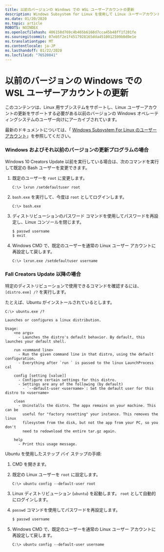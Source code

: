 ```yaml
---
title: 以前のバージョンの Windows での WSL ユーザーアカウントの更新
description: Windows Subsystem for Linux を使用して Linux ユーザーアカウントを更新するための、以前のバージョンの Windows のリファレンスです。
ms.date: 01/20/2020
ms.topic: article
ROBOTS: NOINDEX
ms.openlocfilehash: 406158d769c4b465b6168d7cca45b48ff1f201fe
ms.sourcegitcommit: 07eb5f2e1f4517928165dda4510012599b0d0e1e
ms.translationtype: MT
ms.contentlocale: ja-JP
ms.lasthandoff: 01/22/2020
ms.locfileid: "76520841"
---
```

# <a name="wsl-user-account-updates-on-previous-windows-versions"></a>以前のバージョンの Windows での WSL ユーザーアカウントの更新

このコンテンツは、Linux 用サブシステムをサポートし、Linux ユーザーアカウントの更新をサポートする必要がある以前のバージョンの Windows オペレーティングシステムのユーザー向けにアーカイブされています。

最新のドキュメントについては、「 [Windows Subsystem For Linux のユーザーアカウント](../user-support.md)」を参照してください。

### <a name="for-creators-update-version-of-windows-and-earlier"></a>Windows およびそれ以前のバージョンの更新プログラムの場合

Windows 10 Creators Update 以前を実行している場合は、次のコマンドを実行して既定の Bash ユーザーを変更できます。

1. 既定のユーザーを `root` に変更します。

    ```console
    C:\> lxrun /setdefaultuser root
    ```

1. `bash.exe` を実行して、今度は `root` としてログインします。

    ```console
    C:\> bash.exe
    ```

1. ディストリビューションのパスワード コマンドを使用してパスワードを再設定し、Linux コンソールを閉じます。

    ```bash
    $ passwd username
    $ exit
    ```

1. Windows CMD で、既定のユーザーを通常の Linux ユーザー アカウントに再設定して戻します。

    ```console
    C:\> lxrun.exe /setdefaultuser username
    ```

### <a name="for-fall-creators-update-and-later"></a>Fall Creators Update 以降の場合

特定のディストリビューションで使用できるコマンドを確認するには、`[distro.exe] /?` を実行します。
    
たとえば、Ubuntu がインストールされているとします。

```console
C:\> ubuntu.exe /?

Launches or configures a linux distribution.

Usage:
    <no args>
      - Launches the distro's default behavior. By default, this launches your default shell.

    run <command line>
      - Run the given command line in that distro, using the default configuration.
      - Everything after `run ` is passed to the linux LaunchProcess cal

    config [setting [value]]
      - Configure certain settings for this distro.
      - Settings are any of the following (by default)
        - `--default-user <username>`: Set the default user for this distro to <username>

    clean
      - Uninstalls the distro. The appx remains on your machine. This can be
        useful for "factory resetting" your instance. This removes the linux
        filesystem from the disk, but not the app from your PC, so you don't
        need to redownload the entire tar.gz again.

    help
      - Print this usage message.
```

Ubuntu を使用したステップ バイ ステップの手順:

1. CMD を開きます。
1. 既定の Linux ユーザーを `root` に設定します。

    ```console
    C:\> ubuntu config --default-user root
    ```    

1. Linux ディストリビューション (`ubuntu`) を起動します。  `root` として自動的にログインします。

1. `passwd` コマンドを使用してパスワードを再設定します。

    ```bash
    $ passwd username
    ```

1. Windows CMD で、既定のユーザーを通常の Linux ユーザー アカウントに再設定して戻します。

    ```console
    C:\> ubuntu config --default-user username
    ```
